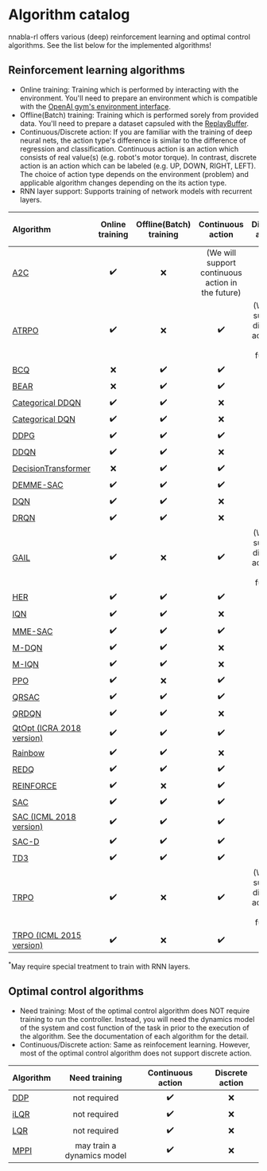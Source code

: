 # Algorithm catalog

nnabla-rl offers various (deep) reinforcement learning and optimal control algorithms. See the list below for the implemented algorithms! </br>

## Reinforcement learning algorithms

- Online training: Training which is performed by interacting with the environment. You'll need to prepare an environment which is compatible with the [OpenAI gym's environment interface](https://gym.openai.com/docs/#environments).
- Offline(Batch) training: Training which is performed sorely from provided data. You'll need to prepare a dataset capsuled with the [ReplayBuffer](../replay_buffer.py).
- Continuous/Discrete action: If you are familiar with the training of deep neural nets, the action type's difference is similar to the difference of regression and classification. Continuous action is an action which consists of real value(s) (e.g. robot's motor torque). In contrast, discrete action is an action which can be labeled (e.g. UP, DOWN, RIGHT, LEFT). The choice of action type depends on the environment (problem) and applicable algorithm changes depending on the its action type.
- RNN layer support: Supports training of network models with recurrent layers.

|Algorithm|Online training|Offline(Batch) training|Continuous action|Discrete action|RNN layer support|
|:---|:---:|:---:|:---:|:---:|:---:|
|[A2C](https://arxiv.org/abs/1602.01783)|:heavy_check_mark:|:x:|(We will support continuous action in the future)|:heavy_check_mark:|:x:|
|[ATRPO](https://arxiv.org/pdf/2106.07329)|:heavy_check_mark:|:x:|:heavy_check_mark:|(We will support discrete action in the future)|:x:|
|[BCQ](https://arxiv.org/abs/1812.02900)|:x:|:heavy_check_mark:|:heavy_check_mark:|:x:|:x:|
|[BEAR](https://arxiv.org/abs/1906.00949)|:x:|:heavy_check_mark:|:heavy_check_mark:|:x:|:x:|
|[Categorical DDQN](https://arxiv.org/abs/1710.02298)|:heavy_check_mark:|:heavy_check_mark:|:x:|:heavy_check_mark:|:heavy_check_mark:|
|[Categorical DQN](https://arxiv.org/abs/1707.06887)|:heavy_check_mark:|:heavy_check_mark:|:x:|:heavy_check_mark:|:heavy_check_mark:|
|[DDPG](https://arxiv.org/abs/1509.02971)|:heavy_check_mark:|:heavy_check_mark:|:heavy_check_mark:|:x:|:heavy_check_mark:|
|[DDQN](https://arxiv.org/abs/1509.06461)|:heavy_check_mark:|:heavy_check_mark:|:x:|:heavy_check_mark:|:heavy_check_mark:|
|[DecisionTransformer](https://arxiv.org/abs/2106.01345)|:x:|:heavy_check_mark:|:heavy_check_mark:|:heavy_check_mark:|:x:|
|[DEMME-SAC](https://arxiv.org/abs/2106.10517)|:heavy_check_mark:|:heavy_check_mark:|:heavy_check_mark:|:x:|:heavy_check_mark:|
|[DQN](https://www.nature.com/articles/nature14236)|:heavy_check_mark:|:heavy_check_mark:|:x:|:heavy_check_mark:|:heavy_check_mark:|
|[DRQN](https://arxiv.org/abs/1507.06527)|:heavy_check_mark:|:heavy_check_mark:|:x:|:heavy_check_mark:|:heavy_check_mark:|
|[GAIL](https://arxiv.org/abs/1606.03476)|:heavy_check_mark:|:x:|:heavy_check_mark:|(We will support discrete action in the future)|:x:|
|[HER](https://arxiv.org/abs/1707.06347)|:heavy_check_mark:|:heavy_check_mark:|:heavy_check_mark:|:x:|:heavy_check_mark:|
|[IQN](https://arxiv.org/abs/1806.06923)|:heavy_check_mark:|:heavy_check_mark:|:x:|:heavy_check_mark:|:heavy_check_mark:<sup>*</sup>|
|[MME-SAC](https://arxiv.org/abs/2106.10517)|:heavy_check_mark:|:heavy_check_mark:|:heavy_check_mark:|:x:|:heavy_check_mark:|
|[M-DQN](https://proceedings.neurips.cc/paper/2020/file/2c6a0bae0f071cbbf0bb3d5b11d90a82-Paper.pdf)|:heavy_check_mark:|:heavy_check_mark:|:x:|:heavy_check_mark:|:heavy_check_mark:|
|[M-IQN](https://proceedings.neurips.cc/paper/2020/file/2c6a0bae0f071cbbf0bb3d5b11d90a82-Paper.pdf)|:heavy_check_mark:|:heavy_check_mark:|:x:|:heavy_check_mark:|:heavy_check_mark:|
|[PPO](https://arxiv.org/abs/1707.06347)|:heavy_check_mark:|:x:|:heavy_check_mark:|:heavy_check_mark:|:x:|
|[QRSAC](https://www.nature.com/articles/s41586-021-04357-7)|:heavy_check_mark:|:heavy_check_mark:|:heavy_check_mark:|:x:|:heavy_check_mark:|
|[QRDQN](https://arxiv.org/abs/1710.10044)|:heavy_check_mark:|:heavy_check_mark:|:x:|:heavy_check_mark:|:x:|:heavy_check_mark:|
|[QtOpt (ICRA 2018 version)](https://arxiv.org/pdf/1802.10264)|:heavy_check_mark:|:heavy_check_mark:|:heavy_check_mark:|:x:|:heavy_check_mark:|
|[Rainbow](https://arxiv.org/abs/1710.02298)|:heavy_check_mark:|:heavy_check_mark:|:x:|:heavy_check_mark:|:heavy_check_mark:|
|[REDQ](https://arxiv.org/abs/2101.05982)|:heavy_check_mark:|:heavy_check_mark:|:heavy_check_mark:|:x:|:heavy_check_mark:|
|[REINFORCE](https://link.springer.com/content/pdf/10.1007/BF00992696.pdf)|:heavy_check_mark:|:x:|:heavy_check_mark:|:heavy_check_mark:|:x:|
|[SAC](https://arxiv.org/abs/1812.05905)|:heavy_check_mark:|:heavy_check_mark:|:heavy_check_mark:|:x:|:heavy_check_mark:|
|[SAC (ICML 2018 version)](https://arxiv.org/abs/1801.01290)|:heavy_check_mark:|:heavy_check_mark:|:heavy_check_mark:|:x:|:heavy_check_mark:|
|[SAC-D](https://arxiv.org/abs/2206.13901)|:heavy_check_mark:|:heavy_check_mark:|:heavy_check_mark:|:x:|:heavy_check_mark:|
|[TD3](https://arxiv.org/abs/1802.09477)|:heavy_check_mark:|:heavy_check_mark:|:heavy_check_mark:|:x:|:heavy_check_mark:|
|[TRPO](https://arxiv.org/abs/1502.05477)|:heavy_check_mark:|:x:|:heavy_check_mark:|(We will support discrete action in the future)|:x:|
|[TRPO (ICML 2015 version)](https://arxiv.org/abs/1502.05477)|:heavy_check_mark:|:x:|:heavy_check_mark:|:heavy_check_mark:|:x:|

<sup>*</sup>May require special treatment to train with RNN layers.

## Optimal control algorithms

- Need training: Most of the optimal control algorithm does NOT require training to run the controller. Instead, you will need the dynamics model of the system and cost function of the task in prior to the execution of the algorithm. See the documentation of each algorithm for the detail.
- Continuous/Discrete action: Same as reinfocement learning. However, most of the optimal control algorithm does not support discrete action.

|Algorithm|Need training|Continuous action|Discrete action|
|:---|:---:|:---:|:---:|
|[DDP](https://homes.cs.washington.edu/~todorov/papers/TassaIROS12.pdf)|not required|:heavy_check_mark:|:x:|
|[iLQR](https://homes.cs.washington.edu/~todorov/papers/TassaIROS12.pdf)|not required|:heavy_check_mark:|:x:|
|[LQR](https://en.wikipedia.org/wiki/Linear%E2%80%93quadratic_regulator)|not required|:heavy_check_mark:|:x:|
|[MPPI](https://ieeexplore.ieee.org/document/7989202)|may train a dynamics model|:heavy_check_mark:|:x:|
